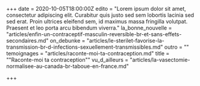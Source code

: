 +++
date = 2020-10-05T18:00:00Z
edito = "Lorem ipsum dolor sit amet, consectetur adipiscing elit. Curabitur quis justo sed sem lobortis lacinia sed sed erat. Proin ultrices eleifend sem, id maximus massa fringilla volutpat. Praesent et leo porta arcu bibendum viverra."
la_bonne_nouvelle = "articles/enfin-un-contraceptif-masculin-reversible-br-et-sans-effets-secondaires.md"
on_debunke = "articles/le-sterilet-favorise-la-transmission-br-d-infections-sexuellement-transmissibles.md"
outro = ""
temoignages = "articles/raconte-moi-ta-contraception.md"
title = "\"Raconte-moi ta contraception\""
vu_d_ailleurs = "articles/la-vasectomie-normalisee-au-canada-br-taboue-en-france.md"

+++
